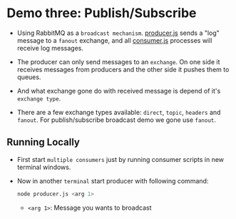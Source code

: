 # Demo three: Publish/Subscribe

- Using RabbitMQ as a `broadcast mechanism`. [producer.js](producer.js) sends a "log" message to a `fanout` exchange, and all [consumer.js](consumer.js) processes will receive log messages.

- The producer can only send messages to an `exchange`. On one side it receives messages from producers and the other side it pushes them to queues.

- And what exchange gone do with received message is depend of it's `exchange type`.

- There are a few exchange types available: `direct`, `topic`, `headers` and `fanout`. For publish/subscribe broadcast demo we gone use `fanout`.

## Running Locally

- First start `multiple consumers` just by running consumer scripts in new terminal windows.

- Now in another `terminal` start producer with following command:

  ```bash
  node producer.js <arg 1>
  ```

  - `<arg 1>`: Message you wants to broadcast
